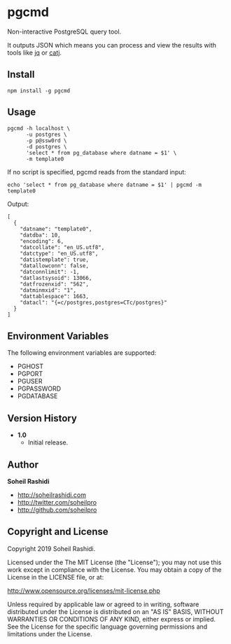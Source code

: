 # pgcmd
Non-interactive PostgreSQL query tool.

It outputs JSON which means you can process and view the results with tools like [jq](https://stedolan.github.io/jq/manual) or [catj](https://github.com/soheilpro/catj).

## Install

```
npm install -g pgcmd
```

## Usage
```
pgcmd -h localhost \
      -u postgres \
      -p p@ssw0rd \
      -d postgres \
      'select * from pg_database where datname = $1' \
      -m template0
```

If no script is specified, pgcmd reads from the standard input:

```
echo 'select * from pg_database where datname = $1' | pgcmd -m template0
```

Output:
```
[
  {
    "datname": "template0",
    "datdba": 10,
    "encoding": 6,
    "datcollate": "en_US.utf8",
    "datctype": "en_US.utf8",
    "datistemplate": true,
    "datallowconn": false,
    "datconnlimit": -1,
    "datlastsysoid": 13066,
    "datfrozenxid": "562",
    "datminmxid": "1",
    "dattablespace": 1663,
    "datacl": "{=c/postgres,postgres=CTc/postgres}"
  }
]
```

## Environment Variables
The following environment variables are supported:
- PGHOST
- PGPORT
- PGUSER
- PGPASSWORD
- PGDATABASE

## Version History
+ **1.0**
	+ Initial release.

## Author
**Soheil Rashidi**

+ http://soheilrashidi.com
+ http://twitter.com/soheilpro
+ http://github.com/soheilpro

## Copyright and License
Copyright 2019 Soheil Rashidi.

Licensed under the The MIT License (the "License");
you may not use this work except in compliance with the License.
You may obtain a copy of the License in the LICENSE file, or at:

http://www.opensource.org/licenses/mit-license.php

Unless required by applicable law or agreed to in writing, software
distributed under the License is distributed on an "AS IS" BASIS,
WITHOUT WARRANTIES OR CONDITIONS OF ANY KIND, either express or implied.
See the License for the specific language governing permissions and
limitations under the License.
